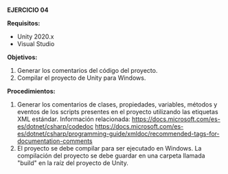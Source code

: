 **EJERCICIO 04**

**Requisitos:**
- Unity 2020.x
- Visual Studio

**Objetivos:**
1. Generar los comentarios del código del proyecto.
2. Compilar el proyecto de Unity para Windows.

**Procedimientos:**
1. Generar los comentarios de clases, propiedades, variables, métodos y eventos de los scripts presentes en el proyecto utilizando las etiquetas XML estándar. Información relacionada: https://docs.microsoft.com/es-es/dotnet/csharp/codedoc https://docs.microsoft.com/es-es/dotnet/csharp/programming-guide/xmldoc/recommended-tags-for-documentation-comments 
2. El proyecto se debe compilar para ser ejecutado en Windows. La compilación del proyecto se debe guardar en una carpeta llamada "build" en la raíz del proyecto de Unity.
